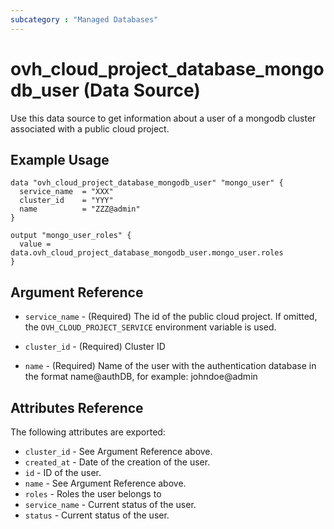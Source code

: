 ```yaml
---
subcategory : "Managed Databases"
---
```


# ovh_cloud_project_database_mongodb_user (Data Source)

Use this data source to get information about a user of a mongodb cluster associated with a public cloud project.

## Example Usage

```hcl
data "ovh_cloud_project_database_mongodb_user" "mongo_user" {
  service_name  = "XXX"
  cluster_id    = "YYY"
  name          = "ZZZ@admin"
}

output "mongo_user_roles" {
  value = data.ovh_cloud_project_database_mongodb_user.mongo_user.roles
}
```

## Argument Reference

* `service_name` - (Required) The id of the public cloud project. If omitted,
  the `OVH_CLOUD_PROJECT_SERVICE` environment variable is used.

* `cluster_id` - (Required) Cluster ID

* `name` - (Required) Name of the user with the authentication database in the format name@authDB, for example: johndoe@admin

## Attributes Reference

The following attributes are exported:

* `cluster_id` - See Argument Reference above.
* `created_at` - Date of the creation of the user.
* `id` - ID of the user.
* `name` - See Argument Reference above.
* `roles` - Roles the user belongs to
* `service_name` - Current status of the user.
* `status` - Current status of the user.
